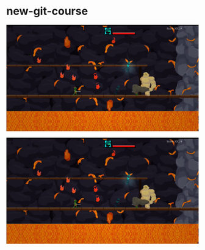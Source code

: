 # new-git-course

[![asd](https://github.com/moisesdias12/new-git-course/blob/master/hunter-img.png)](https://drive.google.com/open?id=1EvnyNEBmDiqoTFopwZc9Z9tH9Z-NEVHh "123")


[![asd](https://github.com/moisesdias12/new-git-course/blob/master/hunter-img.png)](https://drive.google.com/open?id=1EvnyNEBmDiqoTFopwZc9Z9tH9Z-NEVHh "aaaaaa")
